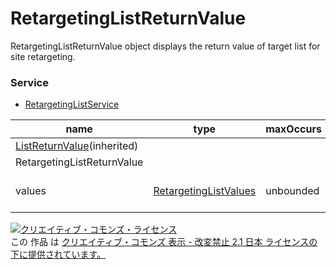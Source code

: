 # RetargetingListReturnValue
RetargetingListReturnValue object displays the return value of target list for site retargeting.
### Service
+ [RetargetingListService](../services/RetargetingListService.md)

| name | type | maxOccurs | minOccurs | response | add | set | remove | description | 
|---|---|---|---|---|---|---|---|---|
| <a href="./ListReturnValue.md">ListReturnValue</a>(inherited)|||||||||
| RetargetingListReturnValue|||||||||
| values| <a href="./RetargetingListValues.md">RetargetingListValues</a>| unbounded| 0| ○| -| -| -| Result of mutate method |
<a rel="license" href="http://creativecommons.org/licenses/by-nd/2.1/jp/"><img alt="クリエイティブ・コモンズ・ライセンス" style="border-width:0" src="https://i.creativecommons.org/l/by-nd/2.1/jp/88x31.png" /></a><br />この 作品 は <a rel="license" href="http://creativecommons.org/licenses/by-nd/2.1/jp/">クリエイティブ・コモンズ 表示 - 改変禁止 2.1 日本 ライセンスの下に提供されています。</a>
